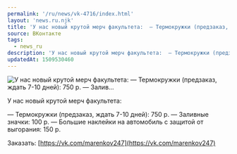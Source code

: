 ```yaml
---
permalink: '/ru/news/vk-4716/index.html'
layout: 'news.ru.njk'
title: 'У нас новый крутой мерч факультета:  — Термокружки (предзаказ, ждать 7-10 дней): 750 р. — Залив'
source: ВКонтакте
tags:
  - news_ru
description: 'У нас новый крутой мерч факультета:  — Термокружки (предзаказ, ждать 7-10 дней): 750 р. — Залив…'
updatedAt: 1509530460
---
```

![У нас новый крутой мерч факультета:  — Термокружки (предзаказ, ждать 7-10 дней): 750 р. — Залив…](https://sun9-32.userapi.com/impf/c834300/v834300160/d621/eD6Ng1KmTgQ.jpg?size=1280x851&quality=96&sign=1b588167ecf6836c22a665c3e4ad4da1&c_uniq_tag=prMb07r7Hnw3QYMNK1esCtCVVaITX8_OTEsjUo4eI98&type=album)

У нас новый крутой мерч факультета:

— Термокружки (предзаказ, ждать 7-10 дней): 750 р.
— Заливные значки: 100 р.
— Большие наклейки на автомобиль с защитой от выгорания: 150 р.

Заказать: [https://vk.com/marenkov247](https://vk.com/marenkov247)

